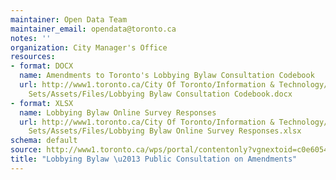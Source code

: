 ```yaml
---
maintainer: Open Data Team
maintainer_email: opendata@toronto.ca
notes: ''
organization: City Manager's Office
resources:
- format: DOCX
  name: Amendments to Toronto's Lobbying Bylaw Consultation Codebook
  url: http://www1.toronto.ca/City Of Toronto/Information & Technology/Open Data/Data
    Sets/Assets/Files/Lobbying Bylaw Consultation Codebook.docx
- format: XLSX
  name: Lobbying Bylaw Online Survey Responses
  url: http://www1.toronto.ca/City Of Toronto/Information & Technology/Open Data/Data
    Sets/Assets/Files/Lobbying Bylaw Online Survey Responses.xlsx
schema: default
source: http://www1.toronto.ca/wps/portal/contentonly?vgnextoid=c0e60541910a3510VgnVCM10000071d60f89RCRD&vgnextchannel=1a66e03bb8d1e310VgnVCM10000071d60f89RCRD
title: "Lobbying Bylaw \u2013 Public Consultation on Amendments"
---
```

